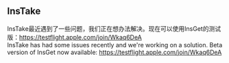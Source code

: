 ## InsTake

InsTake最近遇到了一些问题，我们正在想办法解决。现在可以使用InsGet的测试版：<https://testflight.apple.com/join/Wkaq6DeA>  
InsTake has had some issues recently and we're working on a solution. Beta version of InsGet now available: <https://testflight.apple.com/join/Wkaq6DeA>  

